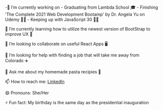 

<!--
**aelise17264/aelise17264** is a ✨ _special_ ✨ repository because its `README.md` (this file) appears on your GitHub profile.

Here are some ideas to get you started:
-->

-🔭 I’m currently working on
     - Graduating from Lambda School 🎓
     - Finishing 'The Complete 2021 Web Development Bootamp' by Dr. Angela Yu on Udemy 👩‍💻
     - Keeping up with JavaScript 30 🏃‍♀️
     
🌱 I’m currently learning how to utilize the newest version of BootStrap to improve UX 🎨

👯 I’m looking to collaborate on useful React Apps 🖥️

🤔 I’m looking for help with finding a job that will take me away from Colorado ✈️

💬 Ask me about my homemade pasta recipies 🍝

📫 How to reach me: [LinkedIn](https://www.linkedin.com/in/aelise17264/)

😄 Pronouns: She/Her

⚡ Fun fact: My birthday is the same day as the presidential inauguration

